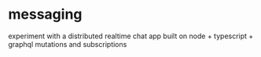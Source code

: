 # messaging

experiment with a distributed realtime chat app built on node + typescript + graphql mutations and subscriptions
